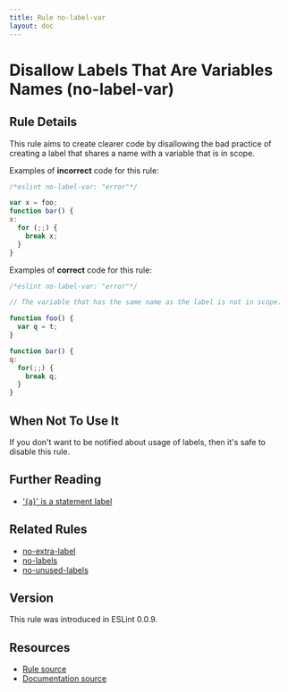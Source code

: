 ```yaml
---
title: Rule no-label-var
layout: doc
---
```

<!-- Note: No pull requests accepted for this file. See README.md in the root directory for details. -->

# Disallow Labels That Are Variables Names (no-label-var)

## Rule Details

This rule aims to create clearer code by disallowing the bad practice of creating a label that shares a name with a variable that is in scope.

Examples of **incorrect** code for this rule:

```js
/*eslint no-label-var: "error"*/

var x = foo;
function bar() {
x:
  for (;;) {
    break x;
  }
}
```

Examples of **correct** code for this rule:

```js
/*eslint no-label-var: "error"*/

// The variable that has the same name as the label is not in scope.

function foo() {
  var q = t;
}

function bar() {
q:
  for(;;) {
    break q;
  }
}
```

## When Not To Use It

If you don't want to be notified about usage of labels, then it's safe to disable this rule.

## Further Reading

* ['{a}' is a statement label](http://jslinterrors.com/a-is-a-statement-label/)

## Related Rules

* [no-extra-label](./no-extra-label)
* [no-labels](./no-labels)
* [no-unused-labels](./no-unused-labels)

## Version

This rule was introduced in ESLint 0.0.9.

## Resources

* [Rule source](https://github.com/eslint/eslint/tree/master/lib/rules/no-label-var.js)
* [Documentation source](https://github.com/eslint/eslint/tree/master/docs/rules/no-label-var.md)
